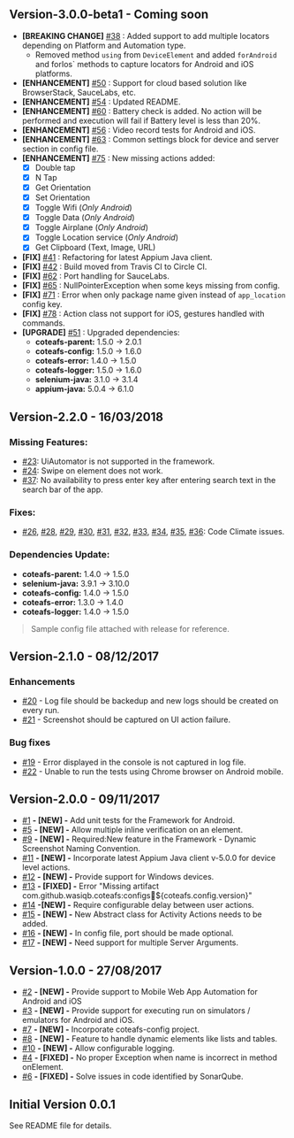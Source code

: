## Version-3.0.0-beta1 - Coming soon
- **[BREAKING CHANGE]** [#38][38] : Added support to add multiple locators depending on Platform and Automation type.
  - Removed method `using` from `DeviceElement` and added `forAndroid` and forIos` methods to capture locators for Android and iOS platforms.
- **[ENHANCEMENT]** [#50][50] : Support for cloud based solution like BrowserStack, SauceLabs, etc.
- **[ENHANCEMENT]** [#54][54] : Updated README.
- **[ENHANCEMENT]** [#60][60] : Battery check is added. No action will be performed and execution will fail if Battery level is less than 20%.
- **[ENHANCEMENT]** [#56][56] :  Video record tests for Android and iOS.
- **[ENHANCEMENT]** [#63][63] : Common settings block for device and server section in config file.
- **[ENHANCEMENT]** [#75][75] : New missing actions added:
  - [x] Double tap
  - [x] N Tap
  - [x] Get Orientation
  - [x] Set Orientation
  - [x] Toggle Wifi (_Only Android_)
  - [x] Toggle Data (_Only Android_)
  - [x] Toggle Airplane (_Only Android_)
  - [x] Toggle Location service (_Only Android_)
  - [x] Get Clipboard (Text, Image, URL)
- **[FIX]** [#41][41] : Refactoring for latest Appium Java client.
- **[FIX]** [#42][42] : Build moved from Travis CI to Circle CI.
- **[FIX]** [#62][62] : Port handling for SauceLabs.
- **[FIX]** [#65][65] : NullPointerException when some keys missing from config.
- **[FIX]** [#71][71] : Error when only package name given instead of `app_location` config key.
- **[FIX]** [#78][78] : Action class not support for iOS, gestures handled with commands.
- **[UPGRADE]** [#51][51] : Upgraded dependencies:
  - **coteafs-parent:** 1.5.0 -> 2.0.1
  - **coteafs-config:** 1.5.0 -> 1.6.0
  - **coteafs-error:** 1.4.0 -> 1.5.0
  - **coteafs-logger:** 1.5.0 -> 1.6.0
  - **selenium-java:** 3.1.0 -> 3.1.4
  - **appium-java:** 5.0.4 -> 6.1.0

## Version-2.2.0 - 16/03/2018
### Missing Features:
* [#23][23]: UiAutomator is not supported in the framework.
* [#24][24]: Swipe on element does not work.
* [#37][37]: No availability to press enter key after entering search text in the search bar of the app.

### Fixes:
* [#26][26], [#28][28], [#29][29], [#30][30], [#31][31], [#32][32], [#33][33], [#34][34], [#35][35], [#36][36]: Code Climate issues.

### Dependencies Update:
* **coteafs-parent:** 1.4.0 -> 1.5.0
* **selenium-java:** 3.9.1 -> 3.10.0
* **coteafs-config:** 1.4.0 -> 1.5.0
* **coteafs-error:** 1.3.0 -> 1.4.0
* **coteafs-logger:** 1.4.0 -> 1.5.0

> Sample config file attached with release for reference.

## Version-2.1.0 - 08/12/2017
### Enhancements
* [#20][20] - Log file should be backedup and new logs should be created on every run.
* [#21][21] - Screenshot should be captured on UI action failure.

### Bug fixes
* [#19][19] - Error displayed in the console is not captured in log file.
* [#22][22] - Unable to run the tests using Chrome browser on Android mobile.

## Version-2.0.0 - 09/11/2017
* [#1][1] **- [NEW] -** Add unit tests for the Framework for Android.
* [#5][5] **- [NEW] -** Allow multiple inline verification on an element.
* [#9][9] **- [NEW] -** Required:New feature in the Framework - Dynamic Screenshot Naming Convention.
* [#11][11] **- [NEW] -** Incorporate latest Appium Java client v-5.0.0 for device level actions.
* [#12][12] **- [NEW] -** Provide support for Windows devices.
* [#13][13] **- [FIXED] -** Error "Missing artifact com.github.wasiqb.coteafs:configs:jar:${coteafs.config.version}"
* [#14][14] **-[NEW] -** Require configurable delay between user actions.
* [#15][15] **- [NEW] -** New Abstract class for Activity Actions needs to be added.
* [#16][16] **- [NEW] -** In config file, port should be made optional.
* [#17][17] **- [NEW] -** Need support for multiple Server Arguments.

## Version-1.0.0 - 27/08/2017
* [#2][2] **- [NEW] -** Provide support to Mobile Web App Automation for Android and iOS
* [#3][3] **- [NEW] -** Provide support for executing run on simulators / emulators for Android and iOS.
* [#7][7] **- [NEW] -** Incorporate coteafs-config project.
* [#8][8] **- [NEW] -** Feature to handle dynamic elements like lists and tables.
* [#10][10] **- [NEW] -** Allow configurable logging.
* [#4][4] **- [FIXED] -** No proper Exception when name is incorrect in method onElement.
* [#6][6] **- [FIXED] -** Solve issues in code identified by SonarQube.

## Initial Version 0.0.1
See README file for details.

[1]: https://github.com/WasiqB/coteafs-appium/issues/1
[2]: https://github.com/WasiqB/coteafs-appium/issues/2
[3]: https://github.com/WasiqB/coteafs-appium/issues/3
[4]: https://github.com/WasiqB/coteafs-appium/issues/4
[5]: https://github.com/WasiqB/coteafs-appium/issues/5
[6]: https://github.com/WasiqB/coteafs-appium/issues/6
[7]: https://github.com/WasiqB/coteafs-appium/issues/7
[8]: https://github.com/WasiqB/coteafs-appium/issues/8
[9]: https://github.com/WasiqB/coteafs-appium/issues/9
[10]: https://github.com/WasiqB/coteafs-appium/issues/10
[11]: https://github.com/WasiqB/coteafs-appium/issues/11
[12]: https://github.com/WasiqB/coteafs-appium/issues/12
[13]: https://github.com/WasiqB/coteafs-appium/issues/13
[14]: https://github.com/WasiqB/coteafs-appium/issues/14
[15]: https://github.com/WasiqB/coteafs-appium/issues/15
[16]: https://github.com/WasiqB/coteafs-appium/issues/16
[17]: https://github.com/WasiqB/coteafs-appium/issues/17
[19]: https://github.com/WasiqB/coteafs-appium/issues/19
[20]: https://github.com/WasiqB/coteafs-appium/issues/20
[21]: https://github.com/WasiqB/coteafs-appium/issues/21
[22]: https://github.com/WasiqB/coteafs-appium/issues/22
[23]: https://github.com/WasiqB/coteafs-appium/issues/23
[24]: https://github.com/WasiqB/coteafs-appium/issues/24
[26]: https://github.com/WasiqB/coteafs-appium/issues/26
[28]: https://github.com/WasiqB/coteafs-appium/issues/28
[29]: https://github.com/WasiqB/coteafs-appium/issues/29
[30]: https://github.com/WasiqB/coteafs-appium/issues/30
[31]: https://github.com/WasiqB/coteafs-appium/issues/31
[32]: https://github.com/WasiqB/coteafs-appium/issues/32
[33]: https://github.com/WasiqB/coteafs-appium/issues/33
[34]: https://github.com/WasiqB/coteafs-appium/issues/34
[35]: https://github.com/WasiqB/coteafs-appium/issues/35
[36]: https://github.com/WasiqB/coteafs-appium/issues/36
[37]: https://github.com/WasiqB/coteafs-appium/issues/37
[38]: https://github.com/WasiqB/coteafs-appium/issues/38
[41]: https://github.com/WasiqB/coteafs-appium/issues/41
[42]: https://github.com/WasiqB/coteafs-appium/issues/42
[50]: https://github.com/WasiqB/coteafs-appium/issues/50
[51]: https://github.com/WasiqB/coteafs-appium/issues/51
[54]: https://github.com/WasiqB/coteafs-appium/issues/54
[56]: https://github.com/WasiqB/coteafs-appium/issues/56
[60]: https://github.com/WasiqB/coteafs-appium/issues/60
[62]: https://github.com/WasiqB/coteafs-appium/issues/62
[63]: https://github.com/WasiqB/coteafs-appium/issues/63
[65]: https://github.com/WasiqB/coteafs-appium/issues/65
[71]: https://github.com/WasiqB/coteafs-appium/issues/71
[75]: https://github.com/WasiqB/coteafs-appium/issues/75
[78]: https://github.com/WasiqB/coteafs-appium/issues/78